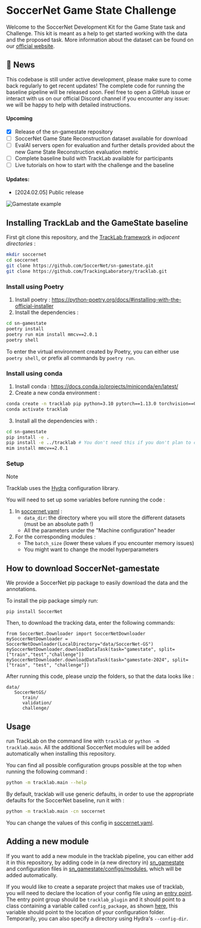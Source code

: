 # SoccerNet Game State Challenge

Welcome to the SoccerNet Development Kit for the Game State task and Challenge.
This kit is meant as a help to get started working with the data and the proposed task.
More information about the dataset can be found on our [official website](https://www.soccer-net.org/).


## 🚀 News
This codebase is still under active development, please make sure to come back regularly to get recent updates!
The complete code for running the baseline pipeline will be released soon.
Feel free to open a GitHub issue or interact with us on our official Discord channel if you encounter any issue: we will 
be happy to help with detailed instructions.

#### Upcoming
- [x] Release of the sn-gamestate repository
- [ ] SoccerNet Game State Reconstruction dataset available for download
- [ ] EvalAI servers open for evaluation and further details provided about the new Game State Reconstruction evaluation metric
- [ ] Complete baseline build with TrackLab available for participants
- [ ] Live tutorials on how to start with the challenge and the baseline

#### Updates:
- [2024.02.05] Public release


![Gamestate example](images/gamestate-example.jpg)

## Installing TrackLab and the GameState baseline
First git clone this repository, and the [TrackLab framework](https://github.com/TrackingLaboratory/tracklab) *in adjacent directories* : 
```bash
mkdir soccernet
cd soccernet
git clone https://github.com/SoccerNet/sn-gamestate.git
git clone https://github.com/TrackingLaboratory/tracklab.git
```

### Install using Poetry
1. Install poetry : https://python-poetry.org/docs/#installing-with-the-official-installer
2. Install the dependencies : 
```bash
cd sn-gamestate
poetry install
poetry run mim install mmcv==2.0.1
poetry shell
```

To enter the virtual environment created by Poetry, you can either use `poetry shell`, or prefix all commands by
`poetry run`.

### Install using conda
1. Install conda : https://docs.conda.io/projects/miniconda/en/latest/
2. Create a new conda environment : 
```bash 
conda create -n tracklab pip python=3.10 pytorch==1.13.0 torchvision==0.14.0 pytorch-cuda=11.7 -c pytorch -c nvidia -y
conda activate tracklab
```
3. Install all the dependencies with : 
```bash
cd sn-gamestate
pip install -e .
pip install -e ../tracklab # You don't need this if you don't plan to change files in tracklab
mim install mmcv==2.0.1
```



### Setup

> [!NOTE]
> Tracklab uses the [Hydra](https://github.com/facebookresearch/hydra) configuration library.

You will need to set up some variables before running the code :

1. In [soccernet.yaml](sn_gamestate/configs/soccernet.yaml) :
   - `data_dir`: the directory where you will store the different datasets (must be an absolute path !)
   - All the parameters under the "Machine configuration" header
2. For the corresponding modules :
   - The `batch_size` (lower these values if you encounter memory issues)
   - You might want to change the model hyperparameters

## How to download SoccerNet-gamestate

We provide a SoccerNet pip package to easily download the data and the annotations.

To install the pip package simply run:

```
pip install SoccerNet
```

Then, to download the tracking data, enter the following commands:

```
from SoccerNet.Downloader import SoccerNetDownloader
mySoccerNetDownloader = SoccerNetDownloader(LocalDirectory="data/SoccerNet-GS")
mySoccerNetDownloader.downloadDataTask(task="gamestate", split=["train","test","challenge"])
mySoccerNetDownloader.downloadDataTask(task="gamestate-2024", split=["train", "test", "challenge"])
```

After running this code, please unzip the folders, so that the data looks like : 
```
data/
   SoccerNetGS/
      train/
      validation/
      challenge/
```




## Usage

run TrackLab on the command line with `tracklab` or `python -m tracklab.main`. All the additional
SoccerNet modules will be added automatically when installing this repository.

You can find all possible configuration groups possible at the top when running the following command :  
```bash
python -m tracklab.main --help
```

By default, tracklab will use generic defaults, in order to use the appropriate defaults for the
SoccerNet baseline, run it with :
```bash
python -m tracklab.main -cn soccernet
```

You can change the values of this config in [soccernet.yaml](sn_gamestate/configs/soccernet.yaml).

## Adding a new module

If you want to add a new module in the tracklab pipeline, you can either add it in this repository,
by adding code in (a new directory in) [sn_gamestate](sn_gamestate) and configuration files in 
[sn_gamestate/configs/modules](sn_gamestate/configs/modules), which will be added automatically. 

If you would like to create a separate project that makes use of tracklab, you will need to declare
the location of your config file using an [entry point](https://setuptools.pypa.io/en/stable/userguide/entry_point.html#entry-points-for-plugins).
The entry point group should be `tracklab_plugin` and it should point to a class containing a variable called `config_package`,
as shown [here](sn_gamestate/config_finder.py), this variable should point to the location of your configuration folder.
Temporarily, you can also specify a directory using Hydra's `--config-dir`.
